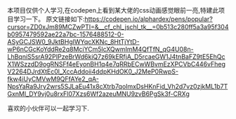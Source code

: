 本项目仅供个人学习,在codepen上看到某大佬的css动画感觉眼前一亮,特建此项目学习一下。
原文链接如下:https://codepen.io/alphardex/pens/popular?cursor=ZD0xJm89MCZwPTI=&__cf_chl_jschl_tk__=0b513c280ff5a3a95f304b0957479592ae22a7bc-1576488512-0-ASyGCJSW0_9JktBHgIWYqcXKNc_8HtTjYtD-wP6nCGcKoYddRe2q8MciYCm5lcXQwmImM4QfTfN_qG4U08n-LhBqniS5srA92PIPzeBrWd6kiQ7z69kERfjA_D5rcaeGW1J4tnBaFZ9tE5EhQcX1WSzzdD9ogRNSFf4eEyonBH1q4e7qRRbECwWBvmEzXPCVbC446vFhegV2264DJrdXtEc0l_XccAddoii4ddpKHdOK0_J2MeP0RwpS-fkw4iUyCMVwM9QFfAYe2_qA-NpsYaRa9Jry2wrs5SJLaEu41x8cXtrb7qoImxDsHKnFid_Vh2d7vz0zjkML1b7TGxnMl_DY9vj0u8rxFl07Xzs6Wf2azeuMNU9zvB6PgSk3f-CRXg

喜欢的小伙伴可以一起学习下.
